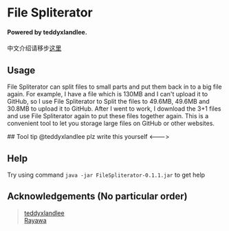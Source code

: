 # File Spliterator
#### Powered by teddyxlandlee.

中文介绍请移步[这里](https://github.com/teddyxlandlee/FileSpliterator/blob/master/docs/README-cn.md)

## Usage
 File Spliterator can split files to small parts and put them back in to a big file again.
 For example, I have a file which is 130MB and I can't upload it to GitHub, so I use File Spliterator to Split the files to 49.6MB, 49.6MB and 30.8MB to upload it to GitHub. After I went to work, I download the 3+1 files and use File Spliterator again to put these files together again.
 This is a convenient tool to let you storage large files on GitHub or other websites.
 <!--->
## Tool tip
  @teddyxlandlee plz write this yourself
<--->
## Help
 Try using command ```java -jar FileSpliterator-0.1.1.jar``` to get help
 
## Acknowledgements (No particular order)
> [teddyxlandlee](https://github.com/teddyxlandlee)  
> [Rayawa](https://github.com/Rayawa)  